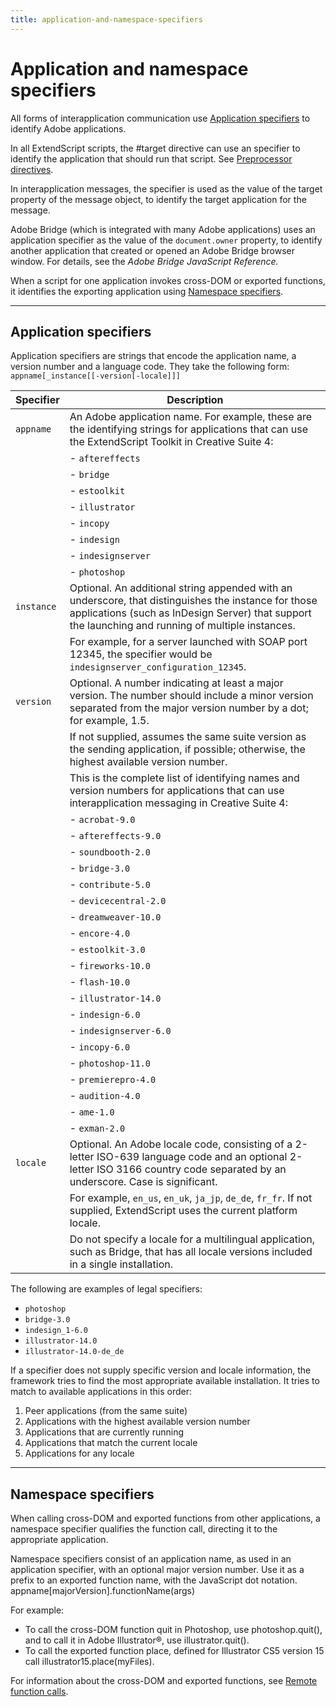 ```yaml
---
title: application-and-namespace-specifiers
---
```

# Application and namespace specifiers

All forms of interapplication communication use [Application specifiers](#application-specifiers) to identify Adobe applications.

In all ExtendScript scripts, the #target directive can use an specifier to identify the application that should run that script. See [Preprocessor directives](../../extendscript-tools-features/preprocessor-directives).

In interapplication messages, the specifier is used as the value of the target property of the message object, to identify the target application for the message.

Adobe Bridge (which is integrated with many Adobe applications) uses an application specifier as the value of the `document.owner` property, to identify another application that created or opened an Adobe Bridge browser window. For details, see the *Adobe Bridge JavaScript Reference.*

When a script for one application invokes cross-DOM or exported functions, it identifies the exporting application using [Namespace specifiers](#namespace-specifiers).

---

## Application specifiers

Application specifiers are strings that encode the application name, a version number and a language code. They take the following form: `appname[_instance[[-version[-locale]]]`

| Specifier  |                                                                                                Description                                                                                                 |
|------------|------------------------------------------------------------------------------------------------------------------------------------------------------------------------------------------------------------|
| `appname`  | An Adobe application name. For example, these are the identifying strings for applications that can use the ExtendScript Toolkit in Creative Suite 4:                                                      |
|            | - `aftereffects`                                                                                                                                                                                           |
|            | - `bridge`                                                                                                                                                                                                 |
|            | - `estoolkit`                                                                                                                                                                                              |
|            | - `illustrator`                                                                                                                                                                                            |
|            | - `incopy`                                                                                                                                                                                                 |
|            | - `indesign`                                                                                                                                                                                               |
|            | - `indesignserver`                                                                                                                                                                                         |
|            | - `photoshop`                                                                                                                                                                                              |
| `instance` | Optional. An additional string appended with an underscore, that distinguishes the instance for those applications (such as InDesign Server) that support the launching and running of multiple instances. |
|            | For example, for a server launched with SOAP port 12345, the specifier would be `indesignserver_configuration_12345`.                                                                                      |
| `version`  | Optional. A number indicating at least a major version. The number should include a minor version separated from the major version number by a dot; for example, 1.5.                                      |
|            | If not supplied, assumes the same suite version as the sending application, if possible; otherwise, the highest available version number.                                                                  |
|            | This is the complete list of identifying names and version numbers for applications that can use interapplication messaging in Creative Suite 4:                                                           |
|            | - `acrobat-9.0`                                                                                                                                                                                            |
|            | - `aftereffects-9.0`                                                                                                                                                                                       |
|            | - `soundbooth-2.0`                                                                                                                                                                                         |
|            | - `bridge-3.0`                                                                                                                                                                                             |
|            | - `contribute-5.0`                                                                                                                                                                                         |
|            | - `devicecentral-2.0`                                                                                                                                                                                      |
|            | - `dreamweaver-10.0`                                                                                                                                                                                       |
|            | - `encore-4.0`                                                                                                                                                                                             |
|            | - `estoolkit-3.0`                                                                                                                                                                                          |
|            | - `fireworks-10.0`                                                                                                                                                                                         |
|            | - `flash-10.0`                                                                                                                                                                                             |
|            | - `illustrator-14.0`                                                                                                                                                                                       |
|            | - `indesign-6.0`                                                                                                                                                                                           |
|            | - `indesignserver-6.0`                                                                                                                                                                                     |
|            | - `incopy-6.0`                                                                                                                                                                                             |
|            | - `photoshop-11.0`                                                                                                                                                                                         |
|            | - `premierepro-4.0`                                                                                                                                                                                        |
|            | - `audition-4.0`                                                                                                                                                                                           |
|            | - `ame-1.0`                                                                                                                                                                                                |
|            | - `exman-2.0`                                                                                                                                                                                              |
| `locale`   | Optional. An Adobe locale code, consisting of a 2-letter ISO-639 language code and an optional 2-letter ISO 3166 country code separated by an underscore. Case is significant.                             |
|            | For example, `en_us`, `en_uk`, `ja_jp`, `de_de`, `fr_fr`. If not supplied, ExtendScript uses the current platform locale.                                                                                  |
|            | Do not specify a locale for a multilingual application, such as Bridge, that has all locale versions included in a single installation.                                                                    |

The following are examples of legal specifiers:

- `photoshop`
- `bridge-3.0`
- `indesign_1-6.0`
- `illustrator-14.0`
- `illustrator-14.0-de_de`

If a specifier does not supply specific version and locale information, the framework tries to find the most appropriate available installation. It tries to match to available applications in this order:

1. Peer applications (from the same suite)
2. Applications with the highest available version number
3. Applications that are currently running
4. Applications that match the current locale
5. Applications for any locale

---

## Namespace specifiers

When calling cross-DOM and exported functions from other applications, a namespace specifier qualifies the function call, directing it to the appropriate application.

Namespace specifiers consist of an application name, as used in an application specifier, with an optional major version number. Use it as a prefix to an exported function name, with the JavaScript dot notation. appname[majorVersion].functionName(args)

For example:

- To call the cross-DOM function quit in Photoshop, use photoshop.quit(), and to call it in Adobe Illustrator®, use illustrator.quit().
- To call the exported function place, defined for Illustrator CS5 version 15 call illustrator15.place(myFiles).

For information about the cross-DOM and exported functions, see [Remote function calls](communications-overview.md#remote-function-calls).
